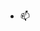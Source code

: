 - 📫<!---
gutwrinch/gutwrinch is a ✨ special ✨ repository
You can click the Preview link to take a look at your changes.
--->
